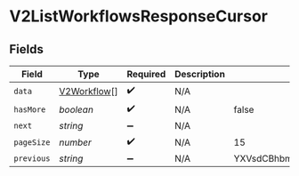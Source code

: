 # V2ListWorkflowsResponseCursor


## Fields

| Field                                             | Type                                              | Required                                          | Description                                       | Example                                           |
| ------------------------------------------------- | ------------------------------------------------- | ------------------------------------------------- | ------------------------------------------------- | ------------------------------------------------- |
| `data`                                            | [V2Workflow](../../models/shared/v2workflow.md)[] | :heavy_check_mark:                                | N/A                                               |                                                   |
| `hasMore`                                         | *boolean*                                         | :heavy_check_mark:                                | N/A                                               | false                                             |
| `next`                                            | *string*                                          | :heavy_minus_sign:                                | N/A                                               |                                                   |
| `pageSize`                                        | *number*                                          | :heavy_check_mark:                                | N/A                                               | 15                                                |
| `previous`                                        | *string*                                          | :heavy_minus_sign:                                | N/A                                               | YXVsdCBhbmQgYSBtYXhpbXVtIG1heF9yZXN1bHRzLol=      |